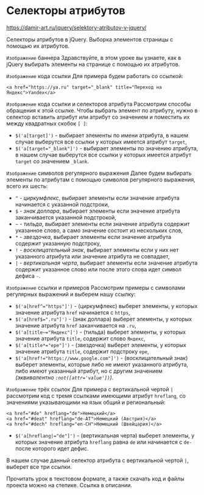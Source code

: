 # Селекторы атрибутов
https://damir-art.ru/jquery/selektory-atributov-v-jquery/

Селекторы атрибутов в jQuery. Выборка элементов страницы с помощью их атрибутов.

`Изображение` баннера
Здравствуйте, в этом уроке вы узнаете, как в jQuery выбирать элементы на странице с помощью их атрибутов.

`Изображение` кода ссылки
Для примера будем работать со ссылкой:

    <a href="https://ya.ru" target="_blank" title="Переход на Яндекс">Yandex</a>

`Изображение` кода ссылки и селекторов атрибута
Рассмотрим способы обращения к этой ссылке. Чтобы выбрать элемент по атрибуту, нужно в селектор вставить атрибут или атрибут со значением и поместить их между квадратных скобок `[ ]`:
- `$('a[target]')` - выбирает элементы по имени атрибута, в нашем случае выберутся все ссылки у которых имеется атрибут `target`,
- `$('a[target="_blank"]')` - выбирает элементы по значению атрибута, в нашем случае выберутся все ссылки у которых имеется атрибут `target` со значением `_blank`.

`Изображение` символов регулярного выражения
Далее будем выбирать элементы по атрибутам с помощью символов регулярного выражения, всего их шесть:
- `^` - *циркумфлекс*, выбирает элементы если значение атрибута начинается с указанной подстроки,
- `$` - *знак доллара*, выбирает элементы если значение атрибута заканчивается указанной подстрокой,
- `~` - *тильда*, выбирает элементы если значение атрибута содержит указанное слово, а само значение состоит из нескольких слов,
- `*` - *звездочка*, выбирает элементы если значение атрибута содержит указанную подстроку,
- `!` - *восклицательный знак*, выбирает элементы если у них нет указанного атрибута или значение атрибута не совпадает,
- `|` - *вертикальная черта*, выбирает элементы если значение атрибута содержит указанное слово или после этого слова идет символ дефиса `-`.

`Изображение` ссылки и примеров
Рассмотрим примеры с символами регулярных выражений и выберем нашу ссылку:
- `$('a[href^="https"]')` - (циркумфлекс) выберет элементы, у которых значение атрибута `href` начинается с `https`,
- `$('a[href$=".ru"]')` - (знак доллара) выберет элементы, у которых значение атрибута `href` заканчивается на `.ru`,
- `$('a[title~="Яндекс"]')` - (тильда) выберет элементы, у которых значение атрибута `title`, содержит слово `Яндекс`,
- `$('a[title*="ере"]')` - (звездочка) выберет элементы, у которых значение атрибута `title`, содержит подстроку `ере`,
- `$('a[href!="https://www.google.com"]')` - (восклицательный знак) выберет элементы, которые либо не имеют указанного атрибута, либо имеют указанный атрибут, но с другим значением *(эквивалентно `:not([attr='value'])`)*.

`Изображение` трёх ссылок
Для примера с вертикальной чертой `|` рассмотрим код с тремя ссылками имеющими атрибут `hreflang`, со значениями указывающими на язык общий и региональный:

    <a href="#de" hreflang="de">Немецкий</a>
    <a href="#deat" hreflang="de-AT">Немецкий (Австрия)</a>
    <a href="#dech" hreflang="en-CH">Немецкий (Швейцария)</a>

- `$('a[hreflang|="de"]')` - (вертикальная черта) выберет элементы, у которых значение атрибута `hreflang` равна `de` или начинается с `de-` после которого идет дефис.

В нашем случае данный селектор атрибута с вертикальной чертой `|`, выберет все три ссылки.

Прочитать урок в текстовом формате, а также скачать код и файлы проекта можно на степике. Ссылка в описании.
